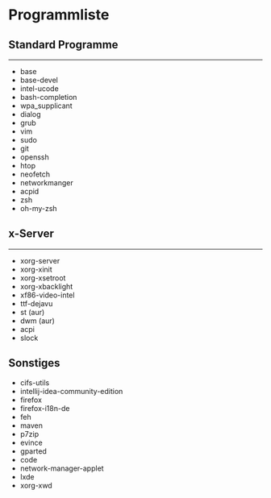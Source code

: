 # Programmliste
## Standard Programme
---
* base
* base-devel
* intel-ucode
* bash-completion
* wpa_supplicant
* dialog
* grub
* vim
* sudo
* git
* openssh
* htop
* neofetch
* networkmanger
* acpid
* zsh
* oh-my-zsh
## x-Server
---
* xorg-server
* xorg-xinit
* xorg-xsetroot
* xorg-xbacklight
* xf86-video-intel
* ttf-dejavu
* st (aur)
* dwm (aur)
* acpi
* slock
## Sonstiges
* cifs-utils
* intellij-idea-community-edition 
* firefox
* firefox-i18n-de
* feh
* maven
* p7zip
* evince
* gparted
* code
* network-manager-applet
* lxde
* xorg-xwd
